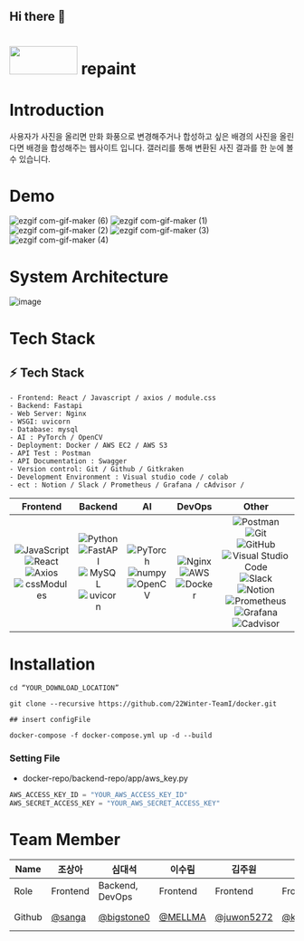 ## Hi there 👋

<!--

**Here are some ideas to get you started:**

🙋‍♀️ A short introduction - what is your organization all about?
🌈 Contribution guidelines - how can the community get involved?
👩‍💻 Useful resources - where can the community find your docs? Is there anything else the community should know?
🍿 Fun facts - what does your team eat for breakfast?
🧙 Remember, you can do mighty things with the power of [Markdown](https://docs.github.com/github/writing-on-github/getting-started-with-writing-and-formatting-on-github/basic-writing-and-formatting-syntax)
-->
# <img style="width: 120px; height: 50px" src="https://user-images.githubusercontent.com/93627156/215498284-b1f31fb4-5a48-46b4-85b9-879688bd5ad7.png"/> repaint

# Introduction

사용자가 사진을 올리면 만화 화풍으로 변경해주거나 합성하고 싶은 배경의 사진을 올린다면 배경을 합성해주는 웹사이트 입니다.
갤러리를 통해 변환된 사진 결과를 한 눈에 볼 수 있습니다.
# Demo
![ezgif com-gif-maker (6)](https://user-images.githubusercontent.com/93627156/216542160-cb9a9634-15c0-47a8-97da-9d2123fd395b.gif)
![ezgif com-gif-maker (1)](https://user-images.githubusercontent.com/93627156/216540699-98313ad4-91cd-4d3d-bda3-f7c526a65385.gif)
![ezgif com-gif-maker (2)](https://user-images.githubusercontent.com/93627156/216540894-764073de-4878-455f-a270-1424bdb5a53c.gif)
![ezgif com-gif-maker (3)](https://user-images.githubusercontent.com/93627156/216541109-b93c8a0a-7478-4fee-9391-db9b4a71c3a0.gif)
![ezgif com-gif-maker (4)](https://user-images.githubusercontent.com/93627156/216541210-37679aeb-056a-4314-8f90-0d90eac7ea82.gif)

# System Architecture

![image](https://user-images.githubusercontent.com/93627156/215693158-5abc63db-710a-4155-be51-f7a529c83e85.png)

# Tech Stack
## **:zap: Tech Stack**
```
- Frontend: React / Javascript / axios / module.css
- Backend: Fastapi 
- Web Server: Nginx
- WSGI: uvicorn
- Database: mysql 
- AI : PyTorch / OpenCV
- Deployment: Docker / AWS EC2 / AWS S3
- API Test : Postman
- API Documentation : Swagger
- Version control: Git / Github / Gitkraken
- Development Environment : Visual studio code / colab
- ect : Notion / Slack / Prometheus / Grafana / cAdvisor /
```
|Frontend|Backend|AI|DevOps|Other|
|:------:|:------:|:---:|:----:|:---:|
|![JavaScript](https://img.shields.io/badge/javascript-F7DF1E?style=for-the-badge&logo=javascript&logoColor=black)<br>![React](https://img.shields.io/badge/react-%2320232a.svg?style=for-the-badge&logo=react&logoColor=%2361DAFB)<br>![Axios](https://img.shields.io/badge/axios-%5A29E4.svg?style=for-the-badge&logo=axios&logoColor=white)<br>![cssModules](https://img.shields.io/badge/cssModules-000000?style=for-the-badge&logo=cssModules&logoColor=white)|![Python](https://img.shields.io/badge/python-%2314354C.svg?style=for-the-badge&logo=python&logoColor=white)<br>![FastAPI](https://img.shields.io/badge/FastAPI-009688?style=for-the-badge&logo=fastapi&logoColor=white)<br>![MySQL](https://img.shields.io/badge/mysql-4479A1?style=for-the-badge&logo=mysql&logoColor=white)<br>![uvicorn](https://img.shields.io/badge/uvicorn-499848?style=for-the-badge&logo=uvicorn&logoColor=white)<br>|![PyTorch](https://img.shields.io/badge/PyTorch-%23EE4C2C.svg?style=for-the-badge&logo=PyTorch&logoColor=white)</br>![numpy](https://img.shields.io/badge/numpy-013243?style=for-the-badge&logo=numpy&logoColor=white)<br>![OpenCV](https://img.shields.io/badge/opencv-%23white.svg?style=for-the-badge&logo=opencv&logoColor=white)|</br>![Nginx](https://img.shields.io/badge/nginx-%23009639.svg?style=for-the-badge&logo=nginx&logoColor=white)<br>![AWS](https://img.shields.io/badge/AWS-%23FF9900.svg?style=for-the-badge&logo=amazon-aws&logoColor=white)<br>![Docker](https://img.shields.io/badge/docker-%230db7ed.svg?style=for-the-badge&logo=docker&logoColor=white)|![Postman](https://img.shields.io/badge/Postman-FF6C37?style=for-the-badge&logo=Postman&logoColor=white)<br>![Git](https://img.shields.io/badge/git-%23F05033.svg?style=for-the-badge&logo=git&logoColor=white)<br>![GitHub](https://img.shields.io/badge/github-%23121011.svg?style=for-the-badge&logo=github&logoColor=white)<br>![Visual Studio Code](https://img.shields.io/badge/VisualStudioCode-0078d7.svg?style=for-the-badge&logo=visual-studio-code&logoColor=white)<br>![Slack](https://img.shields.io/badge/Slack-4A154B?style=for-the-badge&logo=slack&logoColor=white)<br>![Notion](https://img.shields.io/badge/Notion-%23000000.svg?style=for-the-badge&logo=notion&logoColor=white)<br>![Prometheus](https://img.shields.io/badge/Prometheus-E6522C?style=for-the-badge&logo=Prometheus&logoColor=white)<br>![Grafana](https://img.shields.io/badge/grafana-%23F46800.svg?style=for-the-badge&logo=grafana&logoColor=white)<br>![Cadvisor](https://img.shields.io/badge/Cadvisor-%2320232a.svg?style=for-the-badge&logo=Cadvisor&logoColor=%2361DAFB)
# Installation

```
cd “YOUR_DOWNLOAD_LOCATION”

git clone --recursive https://github.com/22Winter-TeamI/docker.git

## insert configFile 

docker-compose -f docker-compose.yml up -d --build

```

### Setting File


- docker-repo/backend-repo/app/aws_key.py


```python
AWS_ACCESS_KEY_ID = "YOUR_AWS_ACCESS_KEY_ID"
AWS_SECRET_ACCESS_KEY = "YOUR_AWS_SECRET_ACCESS_KEY"

```
# Team Member

| Name    | 조상아                                       |심대석                               | 이수림                                        | 김주원      | 김인철 | 박수연                              |
| ------- | --------------------------------------------- | ------------------------------------ | --------------------------------------------- | --------------------------------------- | -----| ----- |
| Role    |   Frontend   |    Backend, DevOps     | Frontend | Frontend | Frontend,Backend,DevOps | Backend, DevOps |
| Github  | [@sanga](https://github.com/Tesa-github) | [@bigstone0](https://github.com/bigstone0) | [@MELLMA](https://github.com/MELLMA) | [@juwon5272](https://github.com/juwon5272) | [@kimich1218](https://github.com/kimich1218)| [@PARK-Su-yeon](https://github.com/PARK-Su-yeon)|
